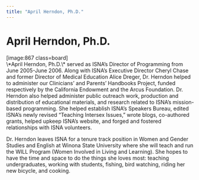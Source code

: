 ```yaml
---
title: "April Herndon, Ph.D."
---
```


# April Herndon, Ph.D.

<p>[image:867 class=board]  <br />
\*April Herndon, Ph.D.\* served as <span class="caps">ISNA</span>&#8217;s Director of Programming from June 2005-June 2006. Along with <span class="caps">ISNA</span>&#8217;s Executive Director Cheryl Chase and former Director of Medical Education Alice Dreger, Dr. Herndon helped to administer our Clinicians&#8217; and Parents&#8217; Handbooks Project, funded respectively by the California Endowment and the Arcus Foundation. Dr. Herndon also helped administer public outreach work, production and distribution of educational materials, and research related to <span class="caps">ISNA</span>&#8217;s mission-based programming. She helped establish <span class="caps">ISNA</span>&#8217;s Speakers Bureau, edited <span class="caps">ISNA</span>&#8217;s newly revised &#8220;Teaching Intersex Issues,&#8221; wrote blogs, co-authored grants, helped upkeep <span class="caps">ISNA</span>&#8217;s website, and forged and fostered relationships with <span class="caps">ISNA</span> volunteers.  </p>

<p>Dr. Herndon leaves <span class="caps">ISNA</span> for a tenure track position in Women and Gender Studies and English at Winona State University where she will teach and run the <span class="caps">WILL</span> Program (Women Involved in Living and Learning). She hopes to have the time and space to do the things she loves most: teaching undergraduates, working with students, fishing, bird watching, riding her new bicycle, and cooking.</p>